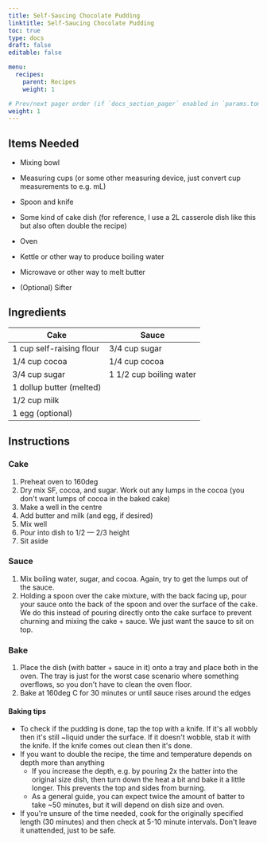 ```yaml
---
title: Self-Saucing Chocolate Pudding
linktitle: Self-Saucing Chocolate Pudding
toc: true
type: docs
draft: false
editable: false

menu:
  recipes:
    parent: Recipes
    weight: 1

# Prev/next pager order (if `docs_section_pager` enabled in `params.toml`)
weight: 1
---
```


## Items Needed

 - Mixing bowl

 - Measuring cups (or some other measuring device, just convert cup measurements to e.g. mL)

 - Spoon and knife

 - Some kind of cake dish (for reference, I use a 2L casserole dish like this but also often double the recipe)

 - Oven

 - Kettle or other way to produce boiling water

 - Microwave or other way to melt butter

 - (Optional) Sifter

## Ingredients

| Cake                     | Sauce                   |
| ------------------------ | ----------------------- |
| 1 cup self-raising flour | 3/4 cup sugar           |
| 1/4 cup cocoa	           | 1/4 cup cocoa           |
| 3/4 cup sugar            | 1 1/2 cup boiling water |
| 1 dollup butter (melted) |                         |
| 1/2 cup milk             |                         |
| 1 egg (optional)         |                         |

## Instructions

### Cake

1. Preheat oven to 160deg
2. Dry mix SF, cocoa, and sugar. Work out any lumps in the cocoa (you don't want lumps of cocoa in the baked cake)
3. Make a well in the centre
4. Add butter and milk (and egg, if desired)
5. Mix well
6. Pour into dish to 1/2 — 2/3 height
7. Sit aside

### Sauce

1. Mix boiling water, sugar, and cocoa. Again, try to get the lumps out of the sauce.
2. Holding a spoon over the cake mixture, with the back facing up, pour your sauce onto the back of the spoon and over the surface of the cake. We do this instead of pouring directly onto the cake surface to prevent churning and mixing the cake + sauce. We just want the sauce to sit on top.

### Bake

1. Place the dish (with batter + sauce in it) onto a tray and place both in the oven. The tray is just for the worst case scenario where something overflows, so you don't have to clean the oven floor.
2. Bake at 160deg C for 30 minutes or until sauce rises around the edges

#### Baking tips

 - To check if the pudding is done, tap the top with a knife. If it's all wobbly then it's still ~liquid under the surface. If it doesn't wobble, stab it with the knife. If the knife comes out clean then it's done.
 - If you want to double the recipe, the time and temperature depends on depth more than anything
     - If you increase the depth, e.g. by pouring 2x the batter into the original size dish, then turn down the heat a bit and bake it a little longer. This prevents the top and sides from burning.
     - As a general guide, you can expect twice the amount of batter to take ~50 minutes, but it will depend on dish size and oven.
 - If you're unsure of the time needed, cook for the originally specified length (30 minutes) and then check at 5-10 minute intervals. Don't leave it unattended, just to be safe.
